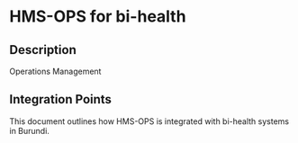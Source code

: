 # HMS-OPS for bi-health

## Description

Operations Management

## Integration Points

This document outlines how HMS-OPS is integrated with bi-health systems in Burundi.
